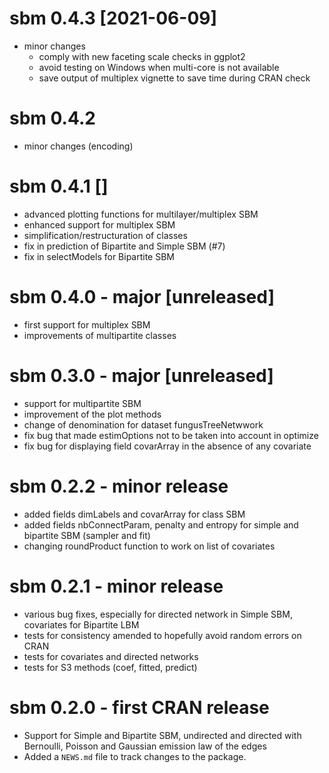 # sbm 0.4.3 [2021-06-09]

* minor changes
   - comply with new faceting scale checks in ggplot2
   - avoid testing on Windows when multi-core is not available
   - save output of multiplex vignette to save time during CRAN check

# sbm 0.4.2

* minor changes (encoding)

# sbm 0.4.1 []

* advanced plotting functions for multilayer/multiplex SBM
* enhanced support for multiplex SBM
* simplification/restructuration of classes
* fix in prediction of Bipartite and Simple SBM (#7)
* fix in selectModels for Bipartite SBM

# sbm 0.4.0 - major [unreleased]

* first support for multiplex SBM
* improvements of multipartite classes

# sbm 0.3.0 - major [unreleased]

* support for multipartite SBM
* improvement of the plot methods
* change of denomination for dataset fungusTreeNetwwork
* fix bug that made estimOptions not to be taken into account in optimize
* fix bug for displaying field covarArray in the absence of any covariate

# sbm 0.2.2 - minor release

* added fields dimLabels and covarArray for class SBM
* added fields nbConnectParam, penalty and entropy  for simple and bipartite SBM (sampler and fit)
* changing roundProduct function to work on list of covariates

# sbm 0.2.1 - minor release

* various bug fixes, especially for directed network in Simple SBM, covariates for Bipartite LBM
* tests for consistency amended to hopefully avoid random errors on CRAN
* tests for covariates and directed networks
* tests for S3 methods (coef, fitted, predict)

# sbm 0.2.0 - first CRAN release

* Support for Simple and Bipartite SBM, undirected and directed with Bernoulli, Poisson and Gaussian emission law of the edges
* Added a `NEWS.md` file to track changes to the package.

